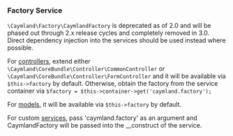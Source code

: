 ### Factory Service

`\Caymland\Factory\CaymlandFactory` is deprecated as of 2.0 and will be phased out through 2.x release cycles and completely removed in 3.0. Direct dependency injection into the services should be used instead where possible. 

For [controllers](#controllers), extend either `\Caymland\CoreBundle\Controller\CommonController` or `\Caymland\CoreBundle\Controller\FormController` and it will be available via `$this->factory` by default. Otherwise, obtain the factory from the service container via `$factory = $this->container->get('caymland.factory');`
  
For [models](#models), it will be available via `$this->factory` by default.
  
For custom [services](#services), pass 'caymland.factory' as an argument and CaymlandFactory will be passed into the __construct of the service.
